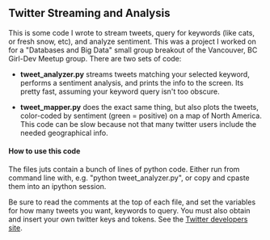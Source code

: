 ## Twitter Streaming and Analysis

This is some code I wrote to stream tweets, query for keywords (like cats, or fresh snow, etc), and analyze sentiment. This was a project I worked on for a "Databases and Big Data" small group breakout of the Vancouver, BC Girl-Dev Meetup group. There are two sets of code:

- **tweet_analyzer.py** streams tweets matching your selected keyword, performs a sentiment analysis, and prints the info to the screen. Its pretty fast, assuming your keyword query isn't too obscure.

- **tweet_mapper.py** does the exact same thing, but also plots the tweets, color-coded by sentiment (green = positive) on a map of North America. This code can be slow because not that many twitter users include the needed geographical info.

#### How to use this code

The files juts contain a bunch of lines of python code. Either run from command line with, e.g. "python tweet_analyzer.py", or copy and cpaste them into an ipython session. 

Be sure to read the comments at the top of each file, and set the variables for how many tweets you want, keywords to query. You must also obtain and insert your own twitter keys and tokens. See the [Twitter developers site](https://dev.twitter.com/oauth/overview/application-owner-access-tokens).